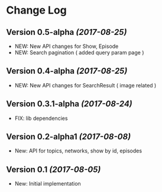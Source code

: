 Change Log
==========

Version 0.5-alpha *(2017-08-25)*
----------------------------
 * NEW: New API changes for Show, Episode
 * NEW: Search pagination ( added query param page )


Version 0.4-alpha *(2017-08-25)*
----------------------------
 * NEW: New API changes for SearchResult ( image related )


Version 0.3.1-alpha *(2017-08-24)*
----------------------------
 * FIX: lib dependencies


Version 0.2-alpha1 *(2017-08-08)*
----------------------------
 * New: API for topics, networks, show by id, episodes


Version 0.1 *(2017-08-05)*
----------------------------

 * New: Initial implementation
